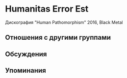 # Humanitas Error Est

Дискография
"Human Pathomorphism" 2016, Black Metal

## Отношения с другими группами


## Обсуждения


## Упоминания

